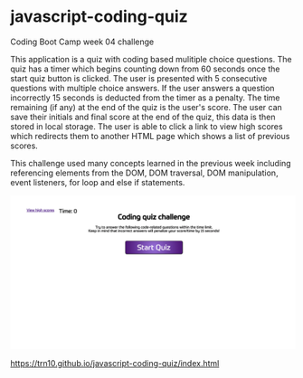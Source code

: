 # javascript-coding-quiz
Coding Boot Camp week 04 challenge

This application is a quiz with coding based mulitiple choice questions. The quiz has a timer which begins counting down from 60 seconds once the start quiz button is clicked. The user is presented with 5 consecutive questions with multiple choice answers. If the user answers a question incorrectly 15 seconds is deducted from the timer as a penalty. The time remaining (if any) at the end of the quiz is the user's score. The user can save their initials and final score at the end of the quiz, this data is then stored in local storage. The user is able to click a link to view high scores which redirects them to another HTML page which shows a list of previous scores.


This challenge used many concepts learned in the previous week including referencing elements from the DOM, DOM traversal, DOM manipulation, event listeners, for loop and else if statements. 

![coding-quiz-screenshot](assets/images/coding-quiz-screenshot.png)

https://trn10.github.io/javascript-coding-quiz/index.html